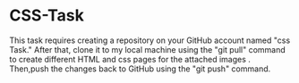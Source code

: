 # CSS-Task
This task requires creating a repository on your GitHub account named "css Task." After that, clone it to my local machine using the "git pull" command to create different HTML and css pages for the attached images . Then,push the changes back to GitHub using the "git push" command.
